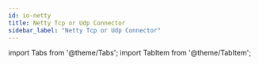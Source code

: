 ```yaml
---
id: io-netty
title: Netty Tcp or Udp Connector
sidebar_label: "Netty Tcp or Udp Connector"
---
```


import Tabs from '@theme/Tabs';
import TabItem from '@theme/TabItem';


